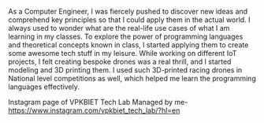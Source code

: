 As a Computer Engineer, I was fiercely pushed to discover new ideas and comprehend key principles so that I could apply them in the actual world. I always used to wonder what are the real-life use cases of what I am learning in my classes. To explore the power of programming languages and theoretical concepts known in class, I started applying them to create some awesome tech stuff in my leisure. While working on different IoT projects, I felt creating bespoke drones was a real thrill, and I started modeling and 3D printing them. I used such 3D-printed racing drones in National level competitions as well, which helped me learn the programming languages effectively.

Instagram page of VPKBIET Tech Lab Managed by me- https://www.instagram.com/vpkbiet_tech_lab/?hl=en
